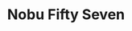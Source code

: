 ---
layout: place
title: "Nobu Fifty Seven"
permalink: /new-york/new-york/nobu-fifty-seven.html
stateAbbr: NY
stateName: New York
cityName: New York
place_id: ChIJPX5iCfpYwokRACnACAf2pJw
photos:
  - name: >-
      places/ChIJPX5iCfpYwokRACnACAf2pJw/photos/AeeoHcLcpHctev6AUodHYZAzCuFxNPXkDyqk_PppwDarZJNkGKlvNNC0MeX2gDzyQGlOYdAZ19NbCa6DakUYQr3TYB7_cvbzh-FJAN501zf2UKESEuMpZY87_5n5DIebOMeC2FSZiVl0cyWiUGuv-spi7S9ncxdyG57oBEYW99I8im14Yk4RrSy0E1dlaN5pJR6gwB7FDzAZZ3vmnBvlqwoYppbmB_nsc3wpuT_hByjAaCrpI3FKPT72Ae802BQNoOjosW7NYNetuQGp5ZVE23KGyfBm4R1u6gBaIiPjB-lm2gG57g
    widthPx: 3822
    heightPx: 2152
    authorAttributions:
      - displayName: Nobu Fifty Seven
        uri: https://maps.google.com/maps/contrib/116430309465432391607
        photoUri: >-
          https://lh3.googleusercontent.com/a-/ALV-UjVW1_enuQcvNnu-Lyf58qg6d_d_2ptziNcmefvF2dMbBZZ96eN-=s100-p-k-no-mo
    flagContentUri: >-
      https://www.google.com/local/imagery/report/?cb_client=maps_api_places.places_api&image_key=!1e10!2sAF1QipOaubTN5VXLuQrFy-WBSEumdQGbdEob69eo3Xmn&hl=en-US
    googleMapsUri: >-
      https://www.google.com/maps/place//data=!3m4!1e2!3m2!1sAF1QipOaubTN5VXLuQrFy-WBSEumdQGbdEob69eo3Xmn!2e10!4m2!3m1!1s0x89c258fa09627e3d:0x9ca4f60708c02900
  - name: >-
      places/ChIJPX5iCfpYwokRACnACAf2pJw/photos/AeeoHcJEsPazujHMVP_dDzYu5-nG_-NjJqbb6AiipVdHVrsVjWh19Dhai9BG87uluP_PiinvivpkR0IkArAhZOg5FBPhMnWuuQRQT2ntnnm_fq8_0LY8swkP6Swzc7678TfGHf2gq08HxSoogqy_AlqcV4u8_VrfWUxDFIz4Gu_Vz-_aTBHFj8nycHoib9tIk0CbMFzrdwJIimHGlUOy9XiwAEqCyQI8jIC47RxZuAvn22NfHuGM_mERg2fdC7NmdAk-2p_k2m3MlJK1O8un0lk684NfyxJLCcQzyoWdZX4N9pwHs_QT-OZZtpuCL522F20-jvPS7J4B6MtT6lcLBLQCirTmxIQ8GJ2jeLrFhhqLsckwQM_t0l3DOA0bJXnAXCYI8IGwIoUUbUcZWoz3yunpdlfJv8QKw8PuzK4Pt6y7nzd1H8A
    widthPx: 4800
    heightPx: 3600
    authorAttributions:
      - displayName: Gene Simco
        uri: https://maps.google.com/maps/contrib/117828022743189417040
        photoUri: >-
          https://lh3.googleusercontent.com/a-/ALV-UjVVYrdN5G_0DGMF78Wsp2b5xUSWXx-2sBY2q5FBagajsHs1D2XffQ=s100-p-k-no-mo
    flagContentUri: >-
      https://www.google.com/local/imagery/report/?cb_client=maps_api_places.places_api&image_key=!1e10!2sCIHM0ogKEICAgICJw8zO9wE&hl=en-US
    googleMapsUri: >-
      https://www.google.com/maps/place//data=!3m4!1e2!3m2!1sCIHM0ogKEICAgICJw8zO9wE!2e10!4m2!3m1!1s0x89c258fa09627e3d:0x9ca4f60708c02900
  - name: >-
      places/ChIJPX5iCfpYwokRACnACAf2pJw/photos/AeeoHcLfj0zcwvf_iiVYtviNG6tAtPI8O3Ip0pP_tDh6atzdLvYh4-KA51d7qIXoQlraiuHxDDNoXTDmJQDQuZO2p-ErSEbCi_SLJtvmFSH6DxkE89j5bXpiJrAB0DxhdHZQTp1yBdF9kv_MMSV5gwxdqeNBsvlxI4W4nCTeNL8U74xM1EqDIBOrK1QphrGNaJ6wXv67RdIlCEUpW0tma1jk5TI-u3tUfMQxIWDiHCm-6K1lzINvUrlIfl6PTkUkCuE4EEvM32wunttf-2zOieOtU9uY--DZNY7xCSd3xU1yR8U2GgLgMvmqoE-WLzRO2trAfROXvOchrHA5I0DeWcZyLi1RS2rNfzcNijzs_oZ8gYW0K9D0wBxkzz1o4YenAKKhAThwt705E2OKY9IITj1itfc23_IPXHbFhSFUugRAk6U
    widthPx: 3024
    heightPx: 4032
    authorAttributions:
      - displayName: Catalina Altomonte
        uri: https://maps.google.com/maps/contrib/109255929820115921745
        photoUri: >-
          https://lh3.googleusercontent.com/a-/ALV-UjXbwNB6eKwxvLM2pOTQonlcBkEzgIINMymPt8-fCqxjJLFAaVSs=s100-p-k-no-mo
    flagContentUri: >-
      https://www.google.com/local/imagery/report/?cb_client=maps_api_places.places_api&image_key=!1e10!2sCIHM0ogKEICAgMDI4cK3Jw&hl=en-US
    googleMapsUri: >-
      https://www.google.com/maps/place//data=!3m4!1e2!3m2!1sCIHM0ogKEICAgMDI4cK3Jw!2e10!4m2!3m1!1s0x89c258fa09627e3d:0x9ca4f60708c02900
  - name: >-
      places/ChIJPX5iCfpYwokRACnACAf2pJw/photos/AeeoHcJpr_gTDYtmHPuo9myKtt9cbwJyZGP5fl0NRsCeuBegkRk3sOwZmupImnRKVWqMqWv_EFogVxYAnHTsc4K6suh1qa7vUqnK3M-eNJ5kgHM8d62-kIAMMLDScVo5ogJYVpyAr8UTHd7dzK8lU1gP-CdHqTOl__VFRO0f5y9cOzE3_sUhx49bm3Dksb4nFjNd-SraR-ith6CoLb-YiVUCm8bPc0FStrfV-dJ_qzeZU1_vhEQv5xMk1ts3jWGLrFQ5VhCzbLGLdA5vmhztMC2JzhwvMp0lpbZGTgFXgCXU4MLpDhcY_YHkXQhSgOKNDV8pQ1TWS8G5yJg4GTYehqtHWJR5SQ91RGWDZW4_pkMzCglW0NOxA96xAGbY9k2J3k90LCez6yDrHAOCgiMLmLsfN6TTbnpknHkFDW7xCowM8DU8yY3z
    widthPx: 2714
    heightPx: 1928
    authorAttributions:
      - displayName: michael langan
        uri: https://maps.google.com/maps/contrib/100822814671845717577
        photoUri: >-
          https://lh3.googleusercontent.com/a-/ALV-UjWR5xi3BOMDhlSLQeAkjyUQDu_0jUeQYxMoXtHHLj9LhtPvlZyEiA=s100-p-k-no-mo
    flagContentUri: >-
      https://www.google.com/local/imagery/report/?cb_client=maps_api_places.places_api&image_key=!1e10!2sCIHM0ogKEICAgIDzpen7qQE&hl=en-US
    googleMapsUri: >-
      https://www.google.com/maps/place//data=!3m4!1e2!3m2!1sCIHM0ogKEICAgIDzpen7qQE!2e10!4m2!3m1!1s0x89c258fa09627e3d:0x9ca4f60708c02900
  - name: >-
      places/ChIJPX5iCfpYwokRACnACAf2pJw/photos/AeeoHcIbQskuO3sivh1NQ6Ks4VfPPNm3_5q1-TGr2qYZTc_4V-P2vblkhSvxAOeG8vmfLLxQmQqbn7kFSVIyGb51vJl-7GAufRbr-Y5Leir0adPiU6lJGpOTQ3Im2xD_5LicPjQucdDIUDj-07UiUXJWWV83DjLIECjAXh1zDrRTERXKywYMVCzVYKZccE61wh0nuAeO0JMD9-GgTWQY55ugGdB6kYP7aPC3eTTIZy_0wS5VlJj2nXUnncvD86Kfbut_AOc_AKQ3CM_r63KrETtguAL7Y5Qm3fUa1jeEpr21sPKskQ9fsvPbt0VUKixenhNKKd-JNRt6KvRRZM0iXCd6x6qNgteUOHnA5tbROUpLlS1J7S2JUuPkLi1jS0EbEl9llAwMn1nnE3WwijrCrIjxCvW4ws_uqtw9r_OkrE_1ZPw
    widthPx: 2992
    heightPx: 2992
    authorAttributions:
      - displayName: Steven Dewinter
        uri: https://maps.google.com/maps/contrib/105003326776787258858
        photoUri: >-
          https://lh3.googleusercontent.com/a-/ALV-UjW7wr2YaHk0j4Gi15DPSXXwrTG9ERJmM98RJOanCnfYBI7CLTHH0A=s100-p-k-no-mo
    flagContentUri: >-
      https://www.google.com/local/imagery/report/?cb_client=maps_api_places.places_api&image_key=!1e10!2sCIHM0ogKEICAgICHi4D-Zg&hl=en-US
    googleMapsUri: >-
      https://www.google.com/maps/place//data=!3m4!1e2!3m2!1sCIHM0ogKEICAgICHi4D-Zg!2e10!4m2!3m1!1s0x89c258fa09627e3d:0x9ca4f60708c02900
  - name: >-
      places/ChIJPX5iCfpYwokRACnACAf2pJw/photos/AeeoHcLAcyRAFDXTR34qTXig_3jFGCELTaEbblg-4RjRvsSK5zNvH-McqiDTx2TzfUYDAxijC-BxOffpsXU9DXYjYCLBO2ZyAC59PfyTZtfa7-PxE_g8nXzEO8GX4PhYNcUOsqzUpUdTYdzUgWZQGrYtXRnxiPI0T8mlm875fE0MbGRke6TF1QsWxKcdoYPtxCYJ8B5VPqAxRZjSh5jY8KC-TcAmiNLbdnvsnbkvzNaXKgYYx6dNKALKJnIpdmMr0HqMTqu1vz_piQUTlvE759Oojo8e9ZnPMxHUZL0GYdkgNndNJX0-LJzHmgt19Q-t3gEcMJHy5xnHvkqba48pFt-eraUxC-vnqEmENgZKr3v3LyK4qEAAL9PANwQ-AhRO4MJPpKgPFKR9HrpOQEzkR4n07xOZicRnKDUvjOYgYPIhkMJ0LQ
    widthPx: 4800
    heightPx: 3600
    authorAttributions:
      - displayName: Gene Simco
        uri: https://maps.google.com/maps/contrib/117828022743189417040
        photoUri: >-
          https://lh3.googleusercontent.com/a-/ALV-UjVVYrdN5G_0DGMF78Wsp2b5xUSWXx-2sBY2q5FBagajsHs1D2XffQ=s100-p-k-no-mo
    flagContentUri: >-
      https://www.google.com/local/imagery/report/?cb_client=maps_api_places.places_api&image_key=!1e10!2sCIHM0ogKEICAgICJw8zOdw&hl=en-US
    googleMapsUri: >-
      https://www.google.com/maps/place//data=!3m4!1e2!3m2!1sCIHM0ogKEICAgICJw8zOdw!2e10!4m2!3m1!1s0x89c258fa09627e3d:0x9ca4f60708c02900
  - name: >-
      places/ChIJPX5iCfpYwokRACnACAf2pJw/photos/AeeoHcLYXpLpnB17p8roSnwiN4ZDpcdeDSsmohqxZXAycdwhgzKIvdzHjtiunRLEePxMtoU7jtCw-ANtXsho4lYgoDpB6fdAceVyih8WQ2-Kw86QibHvPFQ1gLWGkWPvzJu-_TwFtSpJHfpHS-oLjK_ocTkzWzLaaT10Ow-TD5c04GhJqn9QqvZ4QbHtM-6iPpk8MgnRb48I-Tli7mndY_phacHzdHoirPBr3Gep5sTPpWKlWQ827lQmvJb8CEGYO7Iwk3a5BwUagvCFNzNC9Wwmb6HfqTS4vWUrlKO80yoLOaA8ruz6sZWrpf0SS_1PR0a2WiO06amKOxKdxrNeCRKbm1xoydroqbu1LJOyUsMfU6gBsPc1YqFpt3yjuhi6aJY-PWCqrKgizWUxMyn_lfPrOwtonmFv0f6gezK_4nEaZU0PTUU
    widthPx: 4080
    heightPx: 3072
    authorAttributions:
      - displayName: Lucila Cejas
        uri: https://maps.google.com/maps/contrib/116393164498749766781
        photoUri: >-
          https://lh3.googleusercontent.com/a-/ALV-UjUekU3-S5kDOb3OPQS8ccH7P9PKDCNMBX30L6v4nDsolWXZEOc0ww=s100-p-k-no-mo
    flagContentUri: >-
      https://www.google.com/local/imagery/report/?cb_client=maps_api_places.places_api&image_key=!1e10!2sCIHM0ogKEICAgIDr75uUwAE&hl=en-US
    googleMapsUri: >-
      https://www.google.com/maps/place//data=!3m4!1e2!3m2!1sCIHM0ogKEICAgIDr75uUwAE!2e10!4m2!3m1!1s0x89c258fa09627e3d:0x9ca4f60708c02900
  - name: >-
      places/ChIJPX5iCfpYwokRACnACAf2pJw/photos/AeeoHcIGKJ1y0ntarL94z6GpSoIIxHcE9HjZO2Uzri3TcF3_0JMcSNmmf_9Z4ysR_UEHyS_T_eshHRCW-JfMiMx9IqNruXSVpwHgGnOBqNP1sJmt8ZFDF_TV2mfZ-iGyIQc0Et5KQCzkBRmyOxVdwecFWANDv8TvwFQb--UI0eIjMcL3pDQ2h6Vq_TF1vIK25UMLxHijKQOJ9pE4Ebc9-xOsMq2y0tMmk8g9Kavpjx4TtFn0YSbMKZE6fd6WTnX-dNyqfdkjiVwmJK7H-cq3bqvK6M72feY2ZCQQ-xjmzjw8GprROTD7NhgDU3SzUW-LKjGQsBewlRVIkZ4j5jxmqv5FQWIlYB1o91ass04gPGo8jt0WYmDGpgtsMvebnsRA3dqwciW83QhDxGPzWrFJfChxcq-4xW3VqsstzT1Fi1glC9Vz4wrE
    widthPx: 4080
    heightPx: 3072
    authorAttributions:
      - displayName: Konstantin Veselinov
        uri: https://maps.google.com/maps/contrib/104795848048417435304
        photoUri: >-
          https://lh3.googleusercontent.com/a/ACg8ocKuTlZWnILz5lYw-Zs4i7Dki4UpdbKGvPyglPvz7GF1hZU2eQ=s100-p-k-no-mo
    flagContentUri: >-
      https://www.google.com/local/imagery/report/?cb_client=maps_api_places.places_api&image_key=!1e10!2sCIHM0ogKEICAgMDAxI3wswE&hl=en-US
    googleMapsUri: >-
      https://www.google.com/maps/place//data=!3m4!1e2!3m2!1sCIHM0ogKEICAgMDAxI3wswE!2e10!4m2!3m1!1s0x89c258fa09627e3d:0x9ca4f60708c02900
  - name: >-
      places/ChIJPX5iCfpYwokRACnACAf2pJw/photos/AeeoHcIHH0ZwLe5tXrsETM5BY9oH5lj9BX3K90y8CLAA_RTUclS_Bs8YYUF4kN_G8Tl3UYEjjARxCGK1CPMAgAH2UbNLyXgmL7yhI_04GWy6DQaQVMXFf7Q_KR8O-sMTj7QN8c1MG_KlBB6zDn9Yf8RwV1Ioqm3RBMNUCQbpgH6pDM3vaEAGXeNFOLL9cwqFQ0NdqknR7xdEwl1M3vw6Ujy971O5Ivj30urZsm9t7FCEVDptaVQo-QD9PbPP3kAOO85YBf2Gu3sTn5mAl6yFWY5wt2bnlVZYCBBvuhTr8GzZdfjRkAUd8zQ0OBM31k9PD9kKp6_8djYj0iLv8i2hgeZ1SusdzLH-ushdNitPtVVvKAxFHSBaDlq4kqaUzVLVy945FwBg726fgWoCDeTf2WsvEVv_LuAjsi7wvgigb_9D-FY
    widthPx: 3072
    heightPx: 4080
    authorAttributions:
      - displayName: Haseeb Mohammed
        uri: https://maps.google.com/maps/contrib/106961511744248238691
        photoUri: >-
          https://lh3.googleusercontent.com/a/ACg8ocIsjCSMTfgQyJRWJEw1yUHoc3txU-Yocqyh3q5_V0rWhlnTfg=s100-p-k-no-mo
    flagContentUri: >-
      https://www.google.com/local/imagery/report/?cb_client=maps_api_places.places_api&image_key=!1e10!2sCIHM0ogKEICAgIDTjYCnfw&hl=en-US
    googleMapsUri: >-
      https://www.google.com/maps/place//data=!3m4!1e2!3m2!1sCIHM0ogKEICAgIDTjYCnfw!2e10!4m2!3m1!1s0x89c258fa09627e3d:0x9ca4f60708c02900
  - name: >-
      places/ChIJPX5iCfpYwokRACnACAf2pJw/photos/AeeoHcI6_Pj_HJA4KhtpzDGFD1pI4AcJyryUW_djblhGvP35I3AAF-WXUUvYug4QR4Yh7di-tV4vht0v9RDSi2PXptCyqrXp8BKZQzD76E6ELhvUc716sQ_VKVwC9B_6Hax698kGebiUK_Z_XU6hQJNolzrrMxxUICV5_S9CwRWHehC3Is87q67FoRMl37NejUcRi_MJUlKOd6k1nUsvA8qn97mYJHNOfIk6p_C6APLJ-oEfeXdA4N8fUZcMs_5p8BzvZLevw1zvo0bT7tpyASsqBXJmvI1RfpChZy95JFtxYzIeJAPL8YvXmbKdEpl1nLi0y56UJwaW-5mWtNHybIIBpSAjg_hyOE_vEMr6hHF5DkRCzBz8-upjeeNsfZbO_zCKtEMv-5798IxYT8c_QLWaI2BLpLU42X2v4fwY7QcEdjyBFsk
    widthPx: 4000
    heightPx: 3000
    authorAttributions:
      - displayName: Artur Grzegorski
        uri: https://maps.google.com/maps/contrib/103053985390812690702
        photoUri: >-
          https://lh3.googleusercontent.com/a-/ALV-UjWOQW541a6xKJzx-5Gvp0qs9sowoYLl7EDBaGmQ9TzflHhGbs6icg=s100-p-k-no-mo
    flagContentUri: >-
      https://www.google.com/local/imagery/report/?cb_client=maps_api_places.places_api&image_key=!1e10!2sCIHM0ogKEICAgICrk5r6kQE&hl=en-US
    googleMapsUri: >-
      https://www.google.com/maps/place//data=!3m4!1e2!3m2!1sCIHM0ogKEICAgICrk5r6kQE!2e10!4m2!3m1!1s0x89c258fa09627e3d:0x9ca4f60708c02900
address: 40 W 57th St, New York, NY 10019, USA
street: 40 W 57th St
city: New York
state: NY
zip: '10019'
country: USA
neighborhood: null
latitude: '40.763705'
longitude: '-73.976245'
accessibility_options:
  wheelchairAccessibleEntrance: true
  wheelchairAccessibleRestroom: true
  wheelchairAccessibleSeating: true
business_status: OPERATIONAL
name: Nobu Fifty Seven
google_maps_links:
  directionsUri: >-
    https://www.google.com/maps/dir//''/data=!4m7!4m6!1m1!4e2!1m2!1m1!1s0x89c258fa09627e3d:0x9ca4f60708c02900!3e0
  placeUri: https://maps.google.com/?cid=11287417076169320704
  writeAReviewUri: >-
    https://www.google.com/maps/place//data=!4m3!3m2!1s0x89c258fa09627e3d:0x9ca4f60708c02900!12e1
  reviewsUri: >-
    https://www.google.com/maps/place//data=!4m4!3m3!1s0x89c258fa09627e3d:0x9ca4f60708c02900!9m1!1b1
  photosUri: >-
    https://www.google.com/maps/place//data=!4m3!3m2!1s0x89c258fa09627e3d:0x9ca4f60708c02900!10e5
primary_type: Restaurant
opening_hours:
  regular: null
  current: null
secondary_opening_hours:
  regular:
    weekdayDescriptions: null
    type: null
  current:
    weekdayDescriptions: null
    type: null
phone: null
price_level: null
price_range: null
rating: null
rating_count: 0
website: null
description: null
reviews: null
parking_options: null
payment_options: null
allow_dogs: null
curbside_pickup: null
delivery: null
dine_in: null
good_for_children: null
good_for_groups: null
good_for_sports: null
live_music: null
menu_for_children: null
outdoor_seating: null
reservable: null
restroom: null
serves_beer: null
serves_breakfast: null
serves_brunch: null
serves_cocktails: null
serves_coffee: null
serves_dinner: null
serves_dessert: null
serves_lunch: null
serves_vegetarian_food: null
serves_wine: null
takeout: null

---